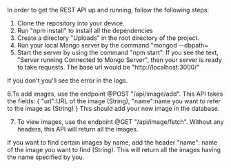 In order to get the REST API up and running, follow the following steps:

1. Clone the repository into your device.
2. Run "npm install" to install all the dependencies
3. Create a directory "Uploads" in the root directory of the project.
4. Run your local Mongo server by the command "mongod --dbpath= <path to the folder that stores the data>
5. Start the server by using the command "npm start". If you see the text, 
  "Server running
  Connected to Mongo Server",
  then your server is ready to take requests.
  The base url would be "http://localhost:3000/"
  
 If you don't you'll see the error in the logs. 

6.To add images, use the endpoint @POST "/api/image/add".
  This API takes the fields:
  { 
    "url":URL of the image (String),
    "name":name you want to refer to the image as (String)
  }
  This should add your new image in the database.
 
7. To view images, use the endpoint @GET "/api/image/fetch".
  Without any headers, this API will return all the images.
  
  If you want to find certain images by name,
  add the header "name": name of the image you want to find (String).
  This will return all the images having the name specified by you.
